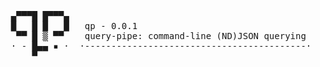 <pre style="font-family: monospace">
  ▄▀▀▀█ █▀▀▀▄
  █   █ █   █   qp - 0.0.1
   ▀▀ █ ▒ ▀▀    query-pipe: command-line (ND)JSON querying 
  · - █▄▄ ▪ ·  ·------------------------------------------·
      ▀
</pre>
